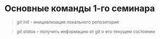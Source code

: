 # Основные команды 1-го семинара

 > *git init* - инициализация локального репозитория
 
 > *git status* – получить информацию от git о его текущем состоянии